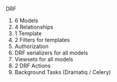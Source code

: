 DRF </br>
1) 6 Models </br>
2) 4 Relationships </br>
3) 1 Template      </br>
4) 2 Filters for templates </br>
6) Authorization  </br>
7) DRF serializers for all models </br>
8) Viewsets for all models </br>
9) 2 DRF Actions </br>
10) Background Tasks (Dramatiq / Celery)

